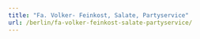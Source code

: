 ```yaml
---
title: "Fa. Volker- Feinkost, Salate, Partyservice"
url: /berlin/fa-volker-feinkost-salate-partyservice/
---
```

